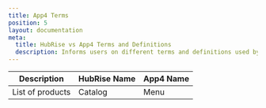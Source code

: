 ```yaml
---
title: App4 Terms
position: 5
layout: documentation
meta:
  title: HubRise vs App4 Terms and Definitions
  description: Informs users on different terms and definitions used by App4 vs HubRise. Understanding differences can help resolve troubleshooting App4 connection issues in the context of an integration with HubRise.
---
```


| Description      | HubRise Name | App4 Name |
| ---------------- | ------------ | --------- |
| List of products | Catalog      | Menu      |
